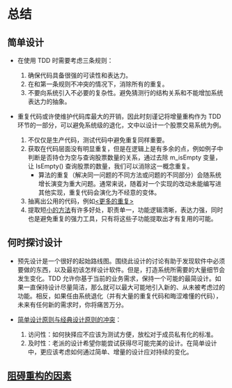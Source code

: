 # 总结

## 简单设计

- 在使用 TDD 时需要考虑三条规则：
  1. 确保代码具备很强的可读性和表达力。
  2. 在和第一条规则不冲突的情况下，消除所有的重复。
  3. 不要向系统引入不必要的复杂性。避免猜测行的结构关系和不能增加系统表达力的抽象。

- 重复代码或许使维护代码库最大的开销，因此时刻谨记将增量重构作为 TDD 环节的一部分，可以避免系统级的退化，文中以设计一个股票交易系统为例。
  1. 不仅仅是生产代码，测试代码中避免重复同样重要。
  2. 获取在代码层面没有明显重复，但是在逻辑上是有多余的点，例如例子中判断是否持仓为空与查询股票数量的关系，通过去除 m_isEmpty 变量，让 IsEmpty() 查询股票的数量，我们可以消除这一概念重复。
       - 算法的重复（解决同一问题的不同方法或问题的不同部分）会随系统增长演变为重大问题。通常来说，随着对一个实现的改动未能编写进其他实现，重复代码会演化为不经意的变体。
  3. 抽离出公用的代码，例如[<更多的重复>](./6.md#更多的重复)
  4. 提取短[小的方法](./6.md#小方法的好处)有许多好处，职责单一，功能逻辑清晰，表达力强，同时也是避免重复的强力工具，只有将这些子功能提取出才有复用的可能。

## 何时探讨设计

- 预先设计是一个很好的起始路线图。围绕此设计的讨论有助于发现软件中必须要做的东西，以及最初该怎样设计软件。但是，打造系统所需要的大量细节会发生变化。TDD 允许你基于当前的业务需求，保持一个可能的最简设计。如果一直保持设计尽量简洁，那么就可以最大可能地引入新的、从未被考虑过的功能。相反，如果任由系统退化（并有大量的重复代码和晦涩难懂的代码），未来有任何新的需求时，你将痛苦万分。

- [简单设计原则与经典设计原则的冲突](./6.md#简单设计原则和经典设计理念冲突)：
  1. 访问性：如何抉择应不应该为测试方便，放松对于成员私有化的标准。
  2. 及时性：老派的设计希望你能尝试获得尽可能完美的设计。在简单设计中，更应该考虑如何通过简单、增量的设计应对持续的变化。

## [阻碍重构的因素](./6.md#阻碍重构的因素)
